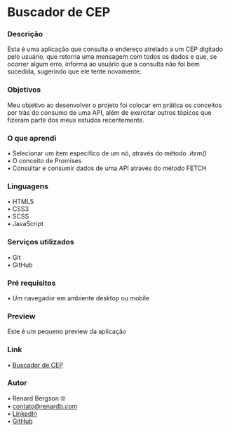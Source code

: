 # Buscador de CEP

### Descrição
Esta é uma aplicação que consulta o endereço atrelado a um CEP digitado pelo usuário, que retorna uma mensagem com todos os dados e que, se ocorrer algum erro, informa ao usuário que a consulta não foi bem sucedida, sugerindo que ele tente novamente.

### Objetivos
Meu objetivo ao desenvolver o projeto foi colocar em prática os conceitos por trás do consumo de uma API, além de exercitar outros tópicos que fizeram parte dos meus estudos recentemente.

### O que aprendi
  •	Selecionar um item específico de um nó, através do método <i>.item()</i> <br>
  •	O conceito de Promises <br>
  •	Consultar e consumir dados de uma API através do método FETCH <br>
  
### Linguagens
  •	HTML5 <br>
  •	CSS3  <br>
  •	SCSS  <br>
  •	JavaScript

### Serviços utilizados
  •	Git <br>
  •	GitHub

### Pré requisitos
  •	Um navegador em ambiente desktop ou mobile
  
### Preview
Este é um pequeno preview da aplicação <br>

### Link
  •	[Buscador de CEP]() 

### Autor
  •	Renard Bergson 🤓 <br>
	•	contato@renardb.com <br>
	•	[LinkedIn](https://www.linkedin.com/in/renardbergson) <br>
	•	[GitHub](https://www.github.com/renardbergson)
